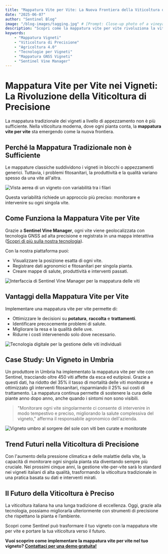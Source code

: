 ```yaml
---
title: "Mappatura Vite per Vite: La Nuova Frontiera della Viticoltura di Precisione"
date: "2025-06-07"
author: "Sentinel Blog"
image: "/blog-images/tagging.jpg" # [Prompt: Close-up photo of a vineyard worker tagging individual vines]
description: "Scopri come la mappatura vite per vite rivoluziona la viticoltura di precisione italiana, migliorando resa, qualità e gestione dei vigneti grazie alla tecnologia di Sentinel Vine Manager."
keywords: 
    - "Mappatura Vigneti"
    - "Viticoltura di Precisione"
    - "Agricoltura 4.0"
    - "Tecnologie per Vigneti"
    - "Mappatura GNSS Vigneti"
    - "Sentinel Vine Manager"
---
```


# Mappatura Vite per Vite nei Vigneti: La Rivoluzione della Viticoltura di Precisione

La mappatura tradizionale dei vigneti a livello di appezzamento non è più sufficiente. Nella viticoltura moderna, dove ogni pianta conta, la **mappatura vite per vite** sta emergendo come la nuova frontiera.

## Perché la Mappatura Tradizionale non è Sufficiente

Le mappature classiche suddividono i vigneti in blocchi o appezzamenti generici. Tuttavia, i problemi fitosanitari, la produttività e la qualità variano spesso da una vite all'altra.

![Vista aerea di un vigneto con variabilità tra i filari](/blog-images/blocce-variamento.png)

Questa variabilità richiede un approccio più preciso: monitorare e intervenire su ogni singola vite.

## Come Funziona la Mappatura Vite per Vite

Grazie a **Sentinel Vine Manager**, ogni vite viene geolocalizzata con tecnologia GNSS ad alta precisione e registrata in una mappa interattiva ([Scopri di più sulla nostra tecnologia](/it/blog/sentinel-cartographie-vigne)).

Con la nostra piattaforma puoi:
- Visualizzare la posizione esatta di ogni vite.
- Registrare dati agronomici e fitosanitari per singola pianta.
- Creare mappe di salute, produttività e interventi passati.

![Interfaccia di Sentinel Vine Manager per la mappatura delle viti](/blog-images/copia-digitale-del-vigneto.jpg)

## Vantaggi della Mappatura Vite per Vite

Implementare una mappatura vite per vite permette di:
- Ottimizzare le decisioni su **potatura**, **raccolta** e **trattamenti**.
- Identificare precocemente problemi di salute.
- Migliorare la resa e la qualità delle uve.
- Ridurre i costi intervenendo solo dove necessario.

![Tecnologia digitale per la gestione delle viti individuali](/blog-images/vite-per-vite.jpg)

## Case Study: Un Vigneto in Umbria

Un produttore in Umbria ha implementato la mappatura vite per vite con Sentinel, tracciando oltre 450 viti affette da esca ed eutipiosi. Grazie a questi dati, ha ridotto del 35% il tasso di mortalità delle viti monitorate e ottimizzato gli interventi fitosanitari, risparmiando il 25% sui costi di trattamento. La mappatura continua permette di sostenere la cura delle piante anno dopo anno, anche quando i sintomi non sono visibili.

> "Monitorare ogni vite singolarmente ci consente di intervenire in modo tempestivo e preciso, migliorando la salute complessiva del vigneto," afferma il responsabile agronomico dell'azienda.

![Vigneto umbro al sorgere del sole con viti ben curate e monitorate](/blog-images/umbrian-vineyard-sunrise.png)

## Trend Futuri nella Viticoltura di Precisione

Con l'aumento della pressione climatica e delle malattie della vite, la capacità di monitorare ogni singola pianta sta diventando sempre più cruciale. Nei prossimi cinque anni, la gestione vite-per-vite sarà lo standard nei vigneti italiani di alta qualità, trasformando la viticoltura tradizionale in una pratica basata su dati e interventi mirati.

## Il Futuro della Viticoltura è Preciso

La viticoltura italiana ha una lunga tradizione di eccellenza. Oggi, grazie alla tecnologia, possiamo migliorarla ulteriormente con strumenti di precisione che rispettano la pianta e l’ambiente.

Scopri come Sentinel può trasformare il tuo vigneto con la mappatura vite per vite e portare la tua viticoltura verso il futuro.

**Vuoi scoprire come implementare la mappatura vite per vite nel tuo vigneto? [Contattaci per una demo gratuita!](/it/contact)**